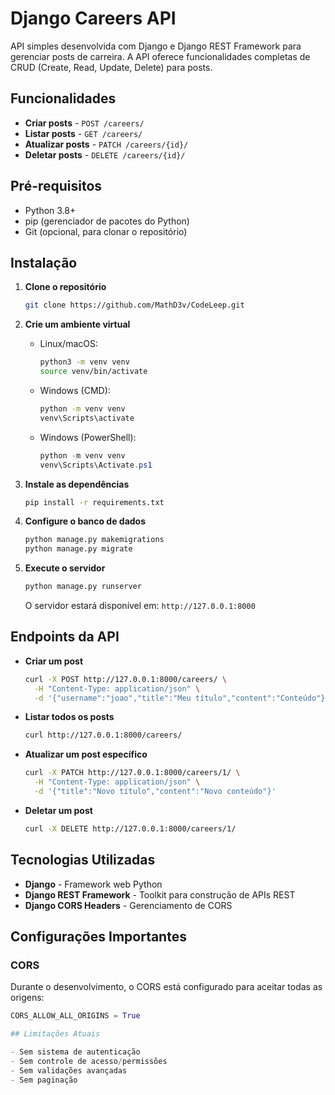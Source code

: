 # Django Careers API

API simples desenvolvida com Django e Django REST Framework para gerenciar posts de carreira. A API oferece funcionalidades completas de CRUD (Create, Read, Update, Delete) para posts.

## Funcionalidades

- **Criar posts** - `POST /careers/`
- **Listar posts** - `GET /careers/`
- **Atualizar posts** - `PATCH /careers/{id}/`
- **Deletar posts** - `DELETE /careers/{id}/`

## Pré-requisitos

- Python 3.8+
- pip (gerenciador de pacotes do Python)
- Git (opcional, para clonar o repositório)

## Instalação

1. **Clone o repositório**
    ```bash
    git clone https://github.com/MathD3v/CodeLeep.git
    ```

2. **Crie um ambiente virtual**

    - Linux/macOS:
      ```bash
      python3 -m venv venv
      source venv/bin/activate
      ```
    - Windows (CMD):
      ```cmd
      python -m venv venv
      venv\Scripts\activate
      ```
    - Windows (PowerShell):
      ```powershell
      python -m venv venv
      venv\Scripts\Activate.ps1
      ```

3. **Instale as dependências**
    ```bash
    pip install -r requirements.txt
    ```

4. **Configure o banco de dados**
    ```bash
    python manage.py makemigrations
    python manage.py migrate
    ```

5. **Execute o servidor**
    ```bash
    python manage.py runserver
    ```
    O servidor estará disponível em: `http://127.0.0.1:8000`

## Endpoints da API

- **Criar um post**
    ```bash
    curl -X POST http://127.0.0.1:8000/careers/ \
      -H "Content-Type: application/json" \
      -d '{"username":"joao","title":"Meu título","content":"Conteúdo"}'
    ```

- **Listar todos os posts**
    ```bash
    curl http://127.0.0.1:8000/careers/
    ```

- **Atualizar um post específico**
    ```bash
    curl -X PATCH http://127.0.0.1:8000/careers/1/ \
      -H "Content-Type: application/json" \
      -d '{"title":"Novo título","content":"Novo conteúdo"}'
    ```

- **Deletar um post**
    ```bash
    curl -X DELETE http://127.0.0.1:8000/careers/1/
    ```

## Tecnologias Utilizadas

- **Django** - Framework web Python  
- **Django REST Framework** - Toolkit para construção de APIs REST  
- **Django CORS Headers** - Gerenciamento de CORS  

## Configurações Importantes

### CORS

Durante o desenvolvimento, o CORS está configurado para aceitar todas as origens:

```python
CORS_ALLOW_ALL_ORIGINS = True

## Limitações Atuais

- Sem sistema de autenticação
- Sem controle de acesso/permissões
- Sem validações avançadas
- Sem paginação
